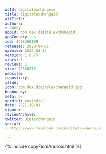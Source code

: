 ```yaml
---
wsId: digitalexchangeid
title: digitalexchangeid
altTitle: 
authors:
- danny
appId: com.dex.digitalexchangeid
appCountry: us
idd: 1498360108
released: 2020-04-01
updated: 2022-03-14
version: 1.0.75
stars: 5
reviews: 1
size: 78360576
website: 
repository: 
issue: 
icon: com.dex.digitalexchangeid.jpg
bugbounty: 
meta: ok
verdict: custodial
date: 2021-10-01
signer: 
reviewArchive: 
twitter: Digiexchangeid
social:
- https://www.facebook.com/digitalexchangeid

---
```


 {% include copyFromAndroid.html %}
